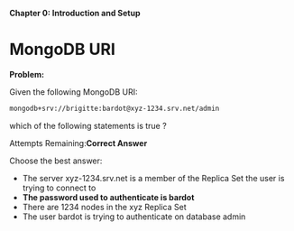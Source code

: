 **Chapter 0: Introduction and Setup**

# MongoDB URI
**Problem:**

Given the following MongoDB URI:
```bash
mongodb+srv://brigitte:bardot@xyz-1234.srv.net/admin
```
which of the following statements is true ?

Attempts Remaining:**Correct Answer**

Choose the best answer:

- The server xyz-1234.srv.net is a member of the Replica Set the user is trying to connect to
- **The password used to authenticate is bardot**
- There are 1234 nodes in the xyz Replica Set
- The user bardot is trying to authenticate on database admin

